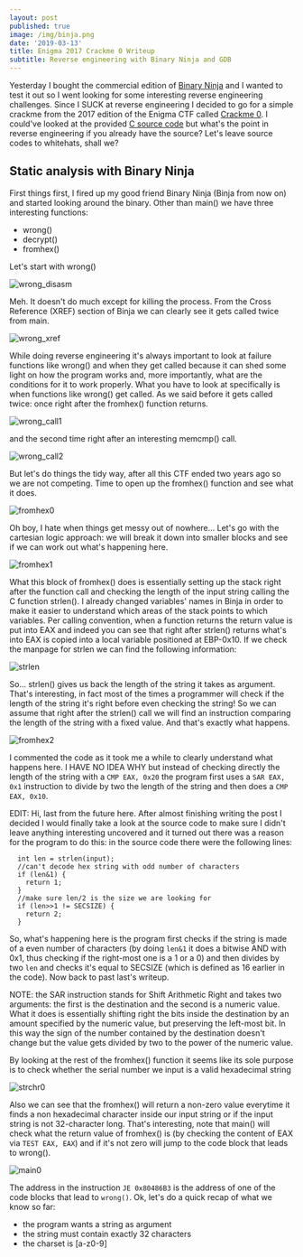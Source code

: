 ```yaml
---
layout: post
published: true
image: /img/binja.png
date: '2019-03-13'
title: Enigma 2017 Crackme 0 Writeup
subtitle: Reverse engineering with Binary Ninja and GDB
---
```

Yesterday I bought the commercial edition of [Binary Ninja](https://binary.ninja/) and I wanted to test it out so I went looking for some interesting reverse engineering challenges. Since I SUCK at reverse engineering I decided to go for a simple crackme from the 2017 edition of the Enigma CTF called [Crackme 0](https://hackcenter.com/competition/train/1/Enigma-2017/Crackme-0). I could've looked at the provided [C source code](https://shell-enigma2017.hackcenter.com/static/dc7f79bcb37030ddc9f001208767e999/crackme_0_empty.c) but what's the point in reverse engineering if you already have the source? Let's leave source codes to whitehats, shall we?

## Static analysis with Binary Ninja

First things first, I fired up my good friend Binary Ninja (Binja from now on) and started looking around the binary. Other than main() we have three interesting functions: 
- wrong()
- decrypt()
- fromhex()

Let's start with wrong()

![wrong_disasm]({{site.baseurl}}/img/wrong.png)

Meh. It doesn't do much except for killing the process. From the Cross Reference (XREF) section of Binja we can clearly see it gets called twice from main.

![wrong_xref]({{site.baseurl}}/img/wrong_xref.png)

While doing reverse engineering it's always important to look at failure functions like wrong() and when they get called because it can shed some light on how the program works and, more importantly, what are the conditions for it to work properly. What you have to look at specifically is when functions like wrong() get called. As we said before it gets called twice: once right after the fromhex() function returns.

![wrong_call1]({{site.baseurl}}/img/wrong_call1.png)

and the second time right after an interesting memcmp() call.

![wrong_call2]({{site.baseurl}}/img/wrong_call2.png)

But let's do things the tidy way, after all this CTF ended two years ago so we are not competing. Time to open up the fromhex() function and see what it does.

![fromhex0]({{site.baseurl}}/img/fromhex0.png)

Oh boy, I hate when things get messy out of nowhere... Let's go with the cartesian logic approach: we will break it down into smaller blocks and see if we can work out what's happening here.

![fromhex1]({{site.baseurl}}/img/fromhex1.png)

What this block of fromhex() does is essentially setting up the stack right after the function call and checking the length of the input string calling the C function strlen(). I already changed variables' names in Binja in order to make it easier to understand which areas of the stack points to which variables. Per calling convention, when a function returns the return value is put into EAX and indeed you can see that right after strlen() returns what's into EAX is copied into a local variable positioned at EBP-0x10. If we check the manpage for strlen we can find the following information:

![strlen]({{site.baseurl}}/img/strlenmanpage.png)

So... strlen() gives us back the length of the string it takes as argument. That's interesting, in fact most of the times a programmer will check if the length of the string it's right before even checking the string! So we can assume that right after the strlen() call we will find an instruction comparing the length of the string with a fixed value. And that's exactly what happens.

![fromhex2]({{site.baseurl}}/img/fromhex2.png)

I commented the code as it took me a while to clearly understand what happens here. I HAVE NO IDEA WHY but instead of checking directly the length of the string with a `CMP EAX, 0x20` the program first uses a `SAR EAX, 0x1` instruction to divide by two the length of the string and then does a `CMP EAX, 0x10`.

EDIT: Hi, last from the future here. After almost finishing writing the post I decided I would finally take a look at the source code to make sure I didn't leave anything interesting uncovered and it turned out there was a reason for the program to do this: in the source code there were the following lines:

```
  int len = strlen(input);
  //can't decode hex string with odd number of characters
  if (len&1) {
    return 1;
  }
  //make sure len/2 is the size we are looking for
  if (len>>1 != SECSIZE) {
    return 2;
  }
```

So, what's happening here is the program first checks if the string is made of a even number of characters (by doing `len&1` it does a bitwise AND with 0x1, thus checking if the right-most one is a 1 or a 0) and then divides by two `len` and checks it's equal to SECSIZE (which is defined as 16 earlier in the code). Now back to past last's writeup.

<p class="alert alert-info">
    <span class="label label-info">NOTE:</span> the SAR instruction stands for Shift Arithmetic Right and takes two arguments: the first is the destination and the second is a numeric value. What it does is essentially shifting right the bits inside the destination by an amount specified by the numeric value, but preserving the left-most bit. In this way the sign of the number contained by the destination doesn't change but the value gets divided by two to the power of the numeric value.
</p>

By looking at the rest of the fromhex() function it seems like its sole purpose is to check whether the serial number we input is a valid hexadecimal string 

![strchr0]({{site.baseurl}}/img/strchr0.png)

Also we can see that the fromhex() will return a non-zero value everytime it finds a non hexadecimal character inside our input string or if the input string is not 32-character long. That's interesting, note that main() will check what the return value of fromhex() is (by checking the content of EAX via `TEST EAX, EAX`) and if it's not zero will jump to the code block that leads to wrong().

![main0]({{site.baseurl}}/img/main0.png)

The address in the instruction `JE 0x80486B3` is the address of one of the code blocks that lead to `wrong()`. Ok, let's do a quick recap of what we know so far:
- the program wants a string as argument
- the string must contain exactly 32 characters
- the charset is [a-z0-9]

